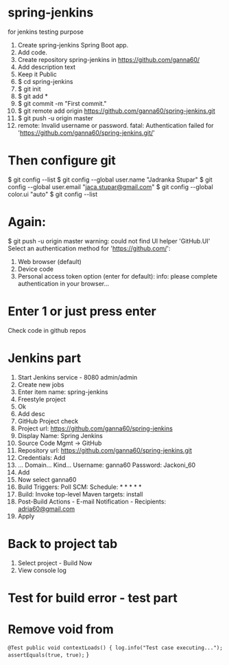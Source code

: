 # spring-jenkins
for jenkins testing purpose


1. Create spring-jenkins Spring Boot app.
2. Add code.
3. Create repository spring-jenkins in https://github.com/ganna60/
4. Add description text
5. Keep it Public
6. $ cd spring-jenkins
7. $ git init
8. $ git add *
9. $ git commit -m "First commit."
10. $ git remote add origin https://github.com/ganna60/spring-jenkins.git
11. $ git push -u origin master
12. remote: Invalid username or password.
    fatal: Authentication failed for 'https://github.com/ganna60/spring-jenkins.git/'
# Then configure git 
$ git config --list
$ git config --global user.name "Jadranka Stupar"
$ git config --global user.email "jaca.stupar@gmail.com"
$ git config --global color.ui "auto"
$ git config --list

# Again:
$ git push -u origin master
warning: could not find UI helper 'GitHub.UI'
Select an authentication method for 'https://github.com/':
1. Web browser (default)
2. Device code
3. Personal access token
   option (enter for default):
   info: please complete authentication in your browser...
# Enter 1 or just press enter
Check code in github repos


# Jenkins part
1. Start Jenkins service - 8080  admin/admin
2. Create new jobs
3. Enter item name: spring-jenkins
4. Freestyle project
5. Ok
6. Add desc
7. GitHub Project check
8. Project url: https://github.com/ganna60/spring-jenkins
9. Display Name: Spring Jenkins
10. Source Code Mgmt -> GitHub
11. Repository url: https://github.com/ganna60/spring-jenkins.git
12. Credentials: Add
13. ... Domain... Kind... Username: ganna60 Password: Jackoni_60
14. Add
15. Now select ganna60
16. Build Triggers: Poll SCM: Schedule: * * * * *
17. Build: Invoke top-level Maven targets: install
18. Post-Build Actions - E-mail Notification - Recipients: adria60@gmail.com
19. Apply

# Back to project tab
1. Select project - Build Now
2. View console log


# Test for build error - test part
# Remove void from

`@Test
public void contextLoads() {
log.info("Test case executing...");
assertEquals(true, true);`
}